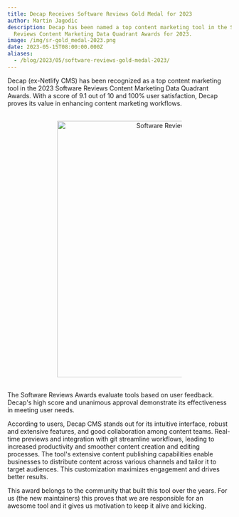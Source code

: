 ```yaml
---
title: Decap Receives Software Reviews Gold Medal for 2023
author: Martin Jagodic
description: Decap has been named a top content marketing tool in the Software
  Reviews Content Marketing Data Quadrant Awards for 2023.
image: /img/sr-gold_medal-2023.png
date: 2023-05-15T08:00:00.000Z
aliases:
  - /blog/2023/05/software-reviews-gold-medal-2023/
---
```

Decap (ex-Netlify CMS) has been recognized as a top content marketing tool in the 2023 Software Reviews Content Marketing Data Quadrant Awards. With a score of 9.1 out of 10 and 100% user satisfaction, Decap proves its value in enhancing content marketing workflows.

<br>
<a href="https://www.softwarereviews.com/categories/content-marketing?entitlement=gold_medal_Decap_CMS_%28formerly_Netlify%29_data_quadrant_awards_2023_content_marketing&utm_medium=badge&utm_source=netlify" style="display: block; text-align: center;"  title="Best Content Marketing (CMS) Tools">
  <img src="/img/sr-gold_medal-2023.png" alt="Software Reviews Gold Medal 2023" style="width: 60vw; max-width: 280px;">
</a>
<br>

The Software Reviews Awards evaluate tools based on user feedback. Decap's high score and unanimous approval demonstrate its effectiveness in meeting user needs.

According to users, Decap CMS stands out for its intuitive interface, robust and extensive features, and good collaboration among content teams. Real-time previews and integration with git streamline workflows, leading to increased productivity and smoother content creation and editing processes. The tool's extensive content publishing capabilities enable businesses to distribute content across various channels and tailor it to target audiences. This customization maximizes engagement and drives better results.

This award belongs to the community that built this tool over the years. For us (the new maintainers) this proves that we are responsible for an awesome tool and it gives us motivation to keep it alive and kicking.
